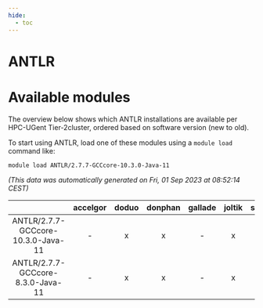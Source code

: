 ```yaml
---
hide:
  - toc
---
```


ANTLR
=====

# Available modules


The overview below shows which ANTLR installations are available per HPC-UGent Tier-2cluster, ordered based on software version (new to old).

To start using ANTLR, load one of these modules using a `module load` command like:

```shell
module load ANTLR/2.7.7-GCCcore-10.3.0-Java-11
```

*(This data was automatically generated on Fri, 01 Sep 2023 at 08:52:14 CEST)*  

| |accelgor|doduo|donphan|gallade|joltik|skitty|swalot|victini|
| :---: | :---: | :---: | :---: | :---: | :---: | :---: | :---: | :---: |
|ANTLR/2.7.7-GCCcore-10.3.0-Java-11|-|x|x|-|x|x|x|x|
|ANTLR/2.7.7-GCCcore-8.3.0-Java-11|-|x|x|-|x|x|x|x|

